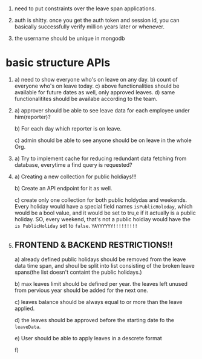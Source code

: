 # 

1) need to put constraints over the leave span applications.

2) auth is shitty. once you get the auth token and session id, you can basically successfully verify million years later or whenever.

3) the username should be unique in mongodb


# basic structure APIs

1)  a) need to show everyone who's on leave on any  day.
    b) count of everyone who's on leave today.
    c) above functionalities should be available for future dates as well, only approved leaves.
    d) same functionalitites should be availabe according to the team.

2)  a) approver should be able to see leave data for each employee under him(reporter)?

    b) For each day which reporter is on leave.

    c) admin should be able to see anyone should be on leave in the whole Org.

3) a) Try to implement cache for reducing  redundant data fetching from database, everytime a find query is requested?

4)  a) Creating a new collection for  public holdiays!!!

    b) Create an API endpoint for it as well.

    c) create only one collection for both public holdydas and weekends. Every holiday would have a special field names `isPublicHoloday`, which would be a bool value, and it would be set to tru,e if it actually is a public holiday. SO, every weekend, that's not a public holdiay would have the `is PublicHoliday` set to `false`. ```YAYYYYYY!!!!!!!!!```

10) ## FRONTEND & BACKEND RESTRICTIONS!!
    a) already defined public holidays should be removed from the leave data time span, and shoul be split into list consisting of the broken leave spans(the list doesn't containt the public holidays.)

    b) max leaves limit should be defined per year. the leaves left unused from pervious year should be added for the next one.

    c) leaves balance should be always equal to or more than the leave applied.

    d) the leaves should be approved before the starting date fo the `leaveData`.

    e) User should be able to apply leaves in a descrete format 

    f) 